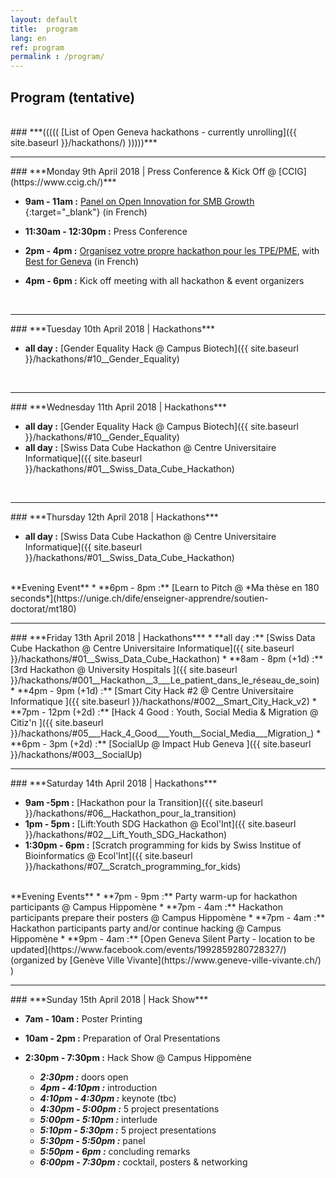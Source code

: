 ```yaml
---
layout: default
title:  program
lang: en
ref: program
permalink : /program/
---
```




## Program (tentative)

<br>
### ***(((((  [List of Open Geneva hackathons - currently unrolling]({{ site.baseurl }}/hackathons/)  )))))***



<br>

<hr>
### ***Monday 9th April 2018 | Press Conference & Kick Off @ [CCIG](https://www.ccig.ch/)***


* **9am - 11am :** [Panel on Open Innovation for SMB Growth ](https://www.ccig.ch/agenda/2018/04/Linnovation-au-service-de-la-croissance-des-PME-Le-hackathon-pour-les-Nuls){:target="_blank"} (in French)
* **11:30am - 12:30pm :** Press Conference

* **2pm - 4pm :** [Organisez votre propre hackathon pour les TPE/PME](https://www.ccig.ch/agenda/2018/04/Organisez-votre-propre-hackathon), with [Best for Geneva](https://bestforgeneva.ch/) (in French)
* **4pm - 6pm :** Kick off meeting with all hackathon & event organizers  



<br>

<hr>
### ***Tuesday 10th April 2018 | Hackathons***

* **all day :** [Gender Equality Hack @ Campus Biotech]({{ site.baseurl }}/hackathons/#10__Gender_Equality)

<br>
<hr>
### ***Wednesday 11th April 2018 | Hackathons***

* **all day :** [Gender Equality Hack @ Campus Biotech]({{ site.baseurl }}/hackathons/#10__Gender_Equality)
* **all day :** [Swiss Data Cube Hackathon @ Centre Universitaire Informatique]({{ site.baseurl }}/hackathons/#01__Swiss_Data_Cube_Hackathon)

<br>
<hr>
### ***Thursday 12th April 2018 | Hackathons***

* **all day :** [Swiss Data Cube Hackathon @ Centre Universitaire Informatique]({{ site.baseurl }}/hackathons/#01__Swiss_Data_Cube_Hackathon)

<br>
**Evening Event**
* **6pm - 8pm :**  [Learn to Pitch @ *Ma thèse en 180 seconds*](https://unige.ch/dife/enseigner-apprendre/soutien-doctorat/mt180)

<br>
<hr>
### ***Friday 13th April 2018 | Hackathons***
* **all day :** [Swiss Data Cube Hackathon @ Centre Universitaire Informatique]({{ site.baseurl }}/hackathons/#01__Swiss_Data_Cube_Hackathon)
* **8am - 8pm (+1d) :** [3rd Hackathon @ University Hospitals ]({{ site.baseurl }}/hackathons/#001__Hackathon__3___Le_patient_dans_le_réseau_de_soin)
* **4pm - 9pm (+1d) :** [Smart City Hack #2 @ Centre Universitaire Informatique ]({{ site.baseurl }}/hackathons/#002__Smart_City_Hack_v2)
* **7pm - 12pm (+2d) :** [Hack 4 Good : Youth, Social Media & Migration @ Citiz'n ]({{ site.baseurl }}/hackathons/#05___Hack_4_Good___Youth__Social_Media___Migration_)
* **6pm - 3pm (+2d) :** [SocialUp @ Impact Hub Geneva ]({{ site.baseurl }}/hackathons/#003__SocialUp)

<br>
<hr>
### ***Saturday 14th April 2018 | Hackathons***

* **9am -5pm :** [Hackathon pour la Transition]({{ site.baseurl }}/hackathons/#06__Hackathon_pour_la_transition)
* **1pm - 5pm :** [Lift:Youth SDG Hackathon @ Ecol'Int]({{ site.baseurl }}/hackathons/#02__Lift_Youth_SDG_Hackathon)
* **1:30pm - 6pm :** [Scratch programming for kids by Swiss Institue of Bioinformatics @ Ecol'Int]({{ site.baseurl }}/hackathons/#07__Scratch_programming_for_kids)

<br>
**Evening Events**
* **7pm - 9pm :** Party warm-up for hackathon participants @ Campus Hippomène
* **7pm - 4am :** Hackathon participants prepare their posters @ Campus Hippomène
* **7pm - 4am :** Hackathon participants party and/or continue hacking @ Campus Hippomène
* **9pm - 4am :** [Open Geneva Silent Party - location to be updated](https://www.facebook.com/events/1992859280728327/) (organized by [Genève Ville Vivante](https://www.geneve-ville-vivante.ch/) )

<br>
<hr>
### ***Sunday 15th April 2018 | Hack Show***

* **7am - 10am :** Poster Printing
* **10am - 2pm :** Preparation of Oral Presentations

* **2:30pm - 7:30pm :** Hack Show @ Campus Hippomène

  * ***2:30pm :*** doors open
  * ***4pm - 4:10pm :*** introduction
  * ***4:10pm - 4:30pm :*** keynote (tbc)
  * ***4:30pm - 5:00pm :*** 5 project presentations
  * ***5:00pm - 5:10pm :*** interlude
  * ***5:10pm - 5:30pm :*** 5 project presentations
  * ***5:30pm - 5:50pm :*** panel
  * ***5:50pm - 6pm :*** concluding remarks
  * ***6:00pm - 7:30pm :*** cocktail, posters & networking
